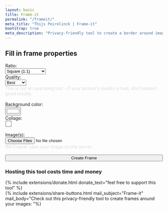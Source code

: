 ```yaml
---
layout: basic
title: Frame-it
permalink: "/frameit/"
meta_title: "Thijs Peirelinck | Frame-it"
bootstrap: true
meta_description: "Privacy-friendly tool to create a border around images, as typically seen on Instagram."
---
```

## Fill in frame properties

<form action='{{ site.apiurl }}/frameit-external-multiple' method="POST" enctype="multipart/form-data">
	<div class="row">
		<div class="col-md-6">
			<label for="ratio">Ratio:</label><br>
			<select class="form-select" name="ratio" id="ratio">
				<option value="sq">Square (1:1)</option>
				<option value="45">Insta Vertical (4:5)</option>
				<option value="vert">Insta Story (9:16)</option>
				<option value="32"> Horizontal (3:2)</option>
			</select>
		</div>
		<div class="col-md-6">
			<label for="resolution">Quality:</label><br>
			<select class="form-select" name="resolution" id="resolution">
				<option value="best">Best</option>
				<option value="4k">4K</option>
				<option value="hd">Full HD</option>
			</select>
			<div id="QualityHelp" class="form-text" style="color: #d7dade">This is not an upscaling tool - if your picture's quality is bad, don't expect good results.</div>
		</div>
	</div>
	<br>
	<div class="row">
		<div class="col-md-6">
			<label for="background">Background color:</label><br>
			<input class="form-control form-control-color custom" id="background" name="background" type="color" value="#ffffff">
		</div>
		<div class="col-md-6">
			<label for="collage"> Collage: </label><br>
			<input type="checkbox" id="collage" name="collage" value="collage" style="transform: scale(1.5)">
		</div>
	</div>
	<br>
	<div class="col-12">
		<input type="hidden" name="MAX_FILE_SIZE" value="30000" />
		<label for="myfile">Image(s):</label><br>
		<input class="form-control" type="file" id="myfile" name="image" accept="image/jpg,image/jpeg" multiple>
		<div id="fileHelp" class="form-text" style="color: #d7dade">We'll never save your image on the server.</div>
	</div>
	<br>
	<div class="col-12">
		<input class="btn btn-primary mb-3" type="submit" value="Create Frame" style="width:100%">
	</div>
</form> 

### Hosting this tool costs time and money
{% include extensions/donate.html donate_text="feel free to support this tool" %}
<br>
{% include extensions/share-buttons.html mail_subject="Frame-it" mail_body="Check out this privacy-friendly tool to create frames around your images: "%}
